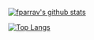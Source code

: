 [![fparrav's github stats](https://github-readme-stats.vercel.app/api?username=fparrav&count_private=true&show_icons=true&theme=nord)](https://github.com/anuraghazra/github-readme-stats)


[![Top Langs](https://github-readme-stats.vercel.app/api/top-langs/?username=fparrav&theme=nord)](https://github.com/anuraghazra/github-readme-stats)
